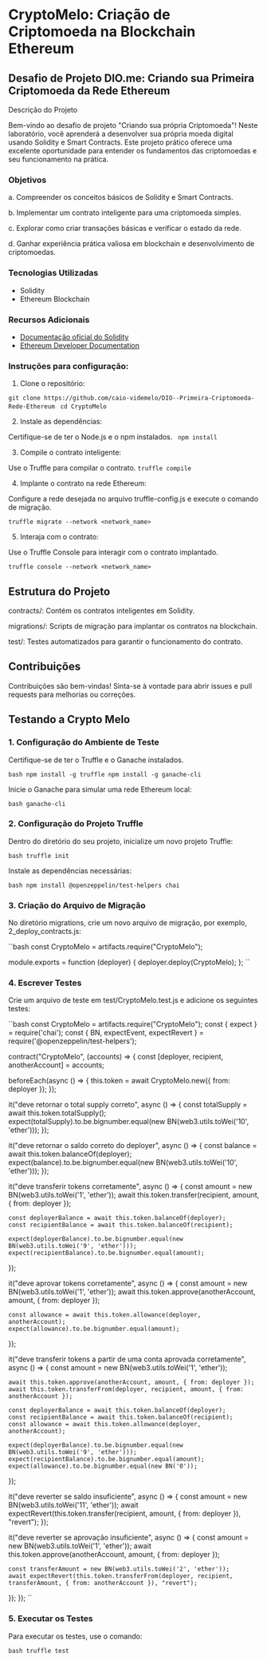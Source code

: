 # CryptoMelo: Criação de Criptomoeda na Blockchain Ethereum

## Desafio de Projeto DIO.me: Criando sua Primeira Criptomoeda da Rede Ethereum

Descrição do Projeto

Bem-vindo ao desafio de projeto "Criando sua própria Criptomoeda"! Neste laboratório, você aprenderá a desenvolver sua própria moeda digital usando Solidity e Smart Contracts. Este projeto prático oferece uma excelente oportunidade para entender os fundamentos das criptomoedas e seu funcionamento na prática.

### Objetivos

a. Compreender os conceitos básicos de Solidity e Smart Contracts.

b. Implementar um contrato inteligente para uma criptomoeda simples.

c. Explorar como criar transações básicas e verificar o estado da rede.

d. Ganhar experiência prática valiosa em blockchain e desenvolvimento de criptomoedas.

### Tecnologias Utilizadas

- Solidity
- Ethereum Blockchain

### Recursos Adicionais

- [Documentação oficial do Solidity](https://soliditylang.org/docs/)
- [Ethereum Developer Documentation](https://ethereum.org/developers/)

### Instruções para configuração:

1. Clone o repositório:

``git clone https://github.com/caio-videmelo/DIO--Primeira-Criptomoeda-Rede-Ethereum``
`` cd CryptoMelo``

2. Instale as dependências:

Certifique-se de ter o Node.js e o npm instalados.
`` npm install``

3. Compile o contrato inteligente:

Use o Truffle para compilar o contrato.
``truffle compile``

4. Implante o contrato na rede Ethereum:

Configure a rede desejada no arquivo truffle-config.js e execute o comando de migração.

``truffle migrate --network <network_name>``

5. Interaja com o contrato:

Use o Truffle Console para interagir com o contrato implantado.

``truffle console --network <network_name>``

## Estrutura do Projeto

contracts/: Contém os contratos inteligentes em Solidity.

migrations/: Scripts de migração para implantar os contratos na blockchain.

test/: Testes automatizados para garantir o funcionamento do contrato.

## Contribuições

Contribuições são bem-vindas! Sinta-se à vontade para abrir issues e pull requests para melhorias ou correções.

## Testando a Crypto Melo

### 1. Configuração do Ambiente de Teste

Certifique-se de ter o Truffle e o Ganache instalados.

``bash
npm install -g truffle
npm install -g ganache-cli
``

Inicie o Ganache para simular uma rede Ethereum local:

``bash
ganache-cli
``

### 2. Configuração do Projeto Truffle

Dentro do diretório do seu projeto, inicialize um novo projeto Truffle:

``bash
truffle init
``

Instale as dependências necessárias:

``bash
npm install @openzeppelin/test-helpers chai
``

### 3. Criação do Arquivo de Migração

No diretório migrations, crie um novo arquivo de migração, por exemplo, 2_deploy_contracts.js:

``bash
const CryptoMelo = artifacts.require("CryptoMelo");

module.exports = function (deployer) {
  deployer.deploy(CryptoMelo);
};
``

### 4. Escrever Testes

Crie um arquivo de teste em test/CryptoMelo.test.js e adicione os seguintes testes:

``bash
const CryptoMelo = artifacts.require("CryptoMelo");
const { expect } = require('chai');
const { BN, expectEvent, expectRevert } = require('@openzeppelin/test-helpers');

contract("CryptoMelo", (accounts) => {
  const [deployer, recipient, anotherAccount] = accounts;

  beforeEach(async () => {
    this.token = await CryptoMelo.new({ from: deployer });
  });

  it("deve retornar o total supply correto", async () => {
    const totalSupply = await this.token.totalSupply();
    expect(totalSupply).to.be.bignumber.equal(new BN(web3.utils.toWei('10', 'ether')));
  });

  it("deve retornar o saldo correto do deployer", async () => {
    const balance = await this.token.balanceOf(deployer);
    expect(balance).to.be.bignumber.equal(new BN(web3.utils.toWei('10', 'ether')));
  });

  it("deve transferir tokens corretamente", async () => {
    const amount = new BN(web3.utils.toWei('1', 'ether'));
    await this.token.transfer(recipient, amount, { from: deployer });

    const deployerBalance = await this.token.balanceOf(deployer);
    const recipientBalance = await this.token.balanceOf(recipient);

    expect(deployerBalance).to.be.bignumber.equal(new BN(web3.utils.toWei('9', 'ether')));
    expect(recipientBalance).to.be.bignumber.equal(amount);
  });

  it("deve aprovar tokens corretamente", async () => {
    const amount = new BN(web3.utils.toWei('1', 'ether'));
    await this.token.approve(anotherAccount, amount, { from: deployer });

    const allowance = await this.token.allowance(deployer, anotherAccount);
    expect(allowance).to.be.bignumber.equal(amount);
  });

  it("deve transferir tokens a partir de uma conta aprovada corretamente", async () => {
    const amount = new BN(web3.utils.toWei('1', 'ether'));

    await this.token.approve(anotherAccount, amount, { from: deployer });
    await this.token.transferFrom(deployer, recipient, amount, { from: anotherAccount });

    const deployerBalance = await this.token.balanceOf(deployer);
    const recipientBalance = await this.token.balanceOf(recipient);
    const allowance = await this.token.allowance(deployer, anotherAccount);

    expect(deployerBalance).to.be.bignumber.equal(new BN(web3.utils.toWei('9', 'ether')));
    expect(recipientBalance).to.be.bignumber.equal(amount);
    expect(allowance).to.be.bignumber.equal(new BN('0'));
  });

  it("deve reverter se saldo insuficiente", async () => {
    const amount = new BN(web3.utils.toWei('11', 'ether'));
    await expectRevert(this.token.transfer(recipient, amount, { from: deployer }), "revert");
  });

  it("deve reverter se aprovação insuficiente", async () => {
    const amount = new BN(web3.utils.toWei('1', 'ether'));
    await this.token.approve(anotherAccount, amount, { from: deployer });

    const transferAmount = new BN(web3.utils.toWei('2', 'ether'));
    await expectRevert(this.token.transferFrom(deployer, recipient, transferAmount, { from: anotherAccount }), "revert");
  });
});
``

### 5. Executar os Testes

Para executar os testes, use o comando:

``bash
truffle test
``
